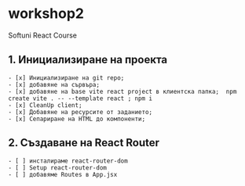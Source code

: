# workshop2
Softuni React Course

## 1. Инициализиране на проекта
    - [x] Инициализиране на git repo;
    - [x] добавяне на сървъра;
    - [x] добавяне на base vite react project в клиентска папка;  npm create vite . -- --template react ; npm i
    - [x] CleanUp client;
    - [x] Добавяне на ресурсите от заданието;
    - [x] Сепариране на HTML до компоненти;
## 2. Създаване на React Router
    - [ ] инсталираме react-router-dom
    - [ ] Setup react-router-dom
    - [ ] добавяме Routes в App.jsx